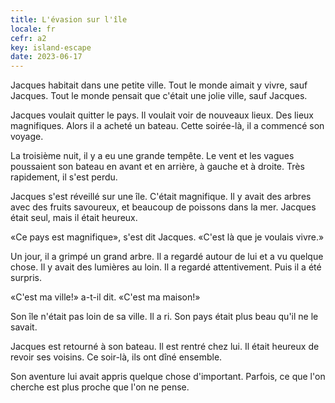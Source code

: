 ```yaml
---
title: L'évasion sur l'île
locale: fr
cefr: a2
key: island-escape
date: 2023-06-17
---
```


Jacques habitait dans une petite ville. Tout le monde aimait y vivre, sauf Jacques. Tout le monde pensait que c'était une jolie ville, sauf Jacques.

Jacques voulait quitter le pays. Il voulait voir de nouveaux lieux. Des lieux magnifiques. Alors il a acheté un bateau. Cette soirée-là, il a commencé son voyage.

La troisième nuit, il y a eu une grande tempête. Le vent et les vagues poussaient son bateau en avant et en arrière, à gauche et à droite. Très rapidement, il s'est perdu.

Jacques s'est réveillé sur une île. C'était magnifique. Il y avait des arbres avec des fruits savoureux, et beaucoup de poissons dans la mer. Jacques était seul, mais il était heureux.

«Ce pays est magnifique», s'est dit Jacques. «C'est là que je voulais vivre.»

Un jour, il a grimpé un grand arbre. Il a regardé autour de lui et a vu quelque chose. Il y avait des lumières au loin. Il a regardé attentivement. Puis il a été surpris.

«C'est ma ville!» a-t-il dit. «C'est ma maison!»

Son île n'était pas loin de sa ville. Il a ri. Son pays était plus beau qu'il ne le savait.

Jacques est retourné à son bateau. Il est rentré chez lui. Il était heureux de revoir ses voisins. Ce soir-là, ils ont dîné ensemble.

Son aventure lui avait appris quelque chose d'important. Parfois, ce que l'on cherche est plus proche que l'on ne pense.